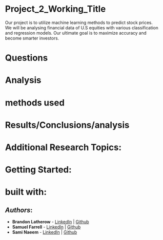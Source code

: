 # Project_2_Working_Title

Our project is to utilize machine learning methods to predict stock prices.
We will be analysing financial data of U.S equities with various classification and regression models. Our ultimate goal is to maximize accuracy and become smarter investors.  


# Questions

# Analysis

# methods used 

# Results/Conclusions/analysis

# Additional Research Topics:


# Getting Started:

# built with:


## *Authors*:
- **Brandon Latherow** - [LinkedIn](https://www.linkedin.com/in/brandon-latherow-4703a9214/) | [Github](https://github.com/brandonlatherow)
- **Samuel Farrell** - [LinkedIn](https://www.linkedin.com/in/samuelcfarrell/) | [Github](https://github.com/SamCFarrell)
- **Sami Naeem** - [LinkedIn](https://www.linkedin.com/in/sami-naeem/) | [Github](https://github.com/SZun)